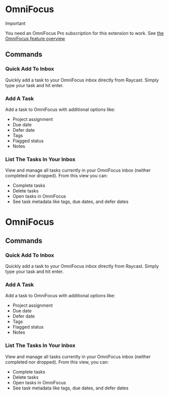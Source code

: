 # OmniFocus

> [!IMPORTANT]
> You need an OmniFocus Pro subscription for this extension to work.
> See [the OmniFocus feature overview](https://www.omnigroup.com/omnifocus/features#Automation)

## Commands

### Quick Add To Inbox

Quickly add a task to your OmniFocus inbox directly from Raycast. Simply type your task and hit enter.

### Add A Task

Add a task to OmniFocus with additional options like:

- Project assignment
- Due date
- Defer date
- Tags
- Flagged status
- Notes

### List The Tasks In Your Inbox

View and manage all tasks currently in your OmniFocus inbox (neither completed nor dropped). From this view you can:

- Complete tasks
- Delete tasks
- Open tasks in OmniFocus
- See task metadata like tags, due dates, and defer dates

# OmniFocus

## Commands

### Quick Add To Inbox

Quickly add a task to your OmniFocus inbox directly from Raycast. Simply type your task and hit enter.

### Add A Task

Add a task to OmniFocus with additional options like:

- Project assignment
- Due date
- Defer date
- Tags
- Flagged status
- Notes

### List The Tasks In Your Inbox

View and manage all tasks currently in your OmniFocus inbox (neither completed nor dropped). From this view, you can:

- Complete tasks
- Delete tasks
- Open tasks in OmniFocus
- See task metadata like tags, due dates, and defer dates

